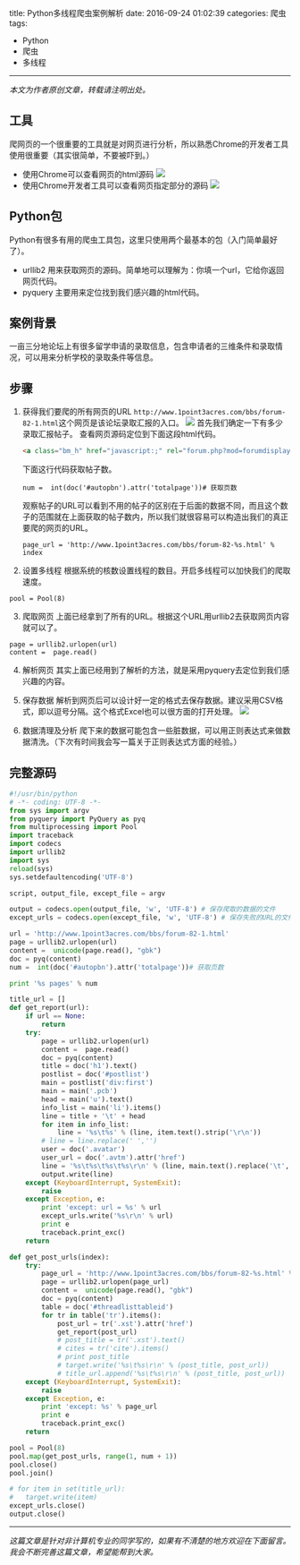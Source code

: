 title: Python多线程爬虫案例解析
date: 2016-09-24 01:02:39
categories: 爬虫
tags:
  - Python
  - 爬虫
  - 多线程
---
*本文为作者原创文章，转载请注明出处。*

## 工具
爬网页的一个很重要的工具就是对网页进行分析，所以熟悉Chrome的开发者工具使用很重要（其实很简单，不要被吓到。）
- 使用Chrome可以查看网页的html源码
![](/img/clawer-01.png)
- 使用Chrome开发者工具可以查看网页指定部分的源码
![](/img/clawer-02.png)

## Python包
Python有很多有用的爬虫工具包，这里只使用两个最基本的包（入门简单最好了）。
- urllib2
用来获取网页的源码。简单地可以理解为：你填一个url，它给你返回网页代码。
- pyquery
主要用来定位找到我们感兴趣的html代码。

## 案例背景
一亩三分地论坛上有很多留学申请的录取信息，包含申请者的三维条件和录取情况，可以用来分析学校的录取条件等信息。

## 步骤
1. 获得我们要爬的所有网页的URL
    `http://www.1point3acres.com/bbs/forum-82-1.html`这个网页是该论坛录取汇报的入口。
    ![](/img/clawer-03.png)
    首先我们确定一下有多少录取汇报帖子。
    查看网页源码定位到下面这段html代码。
    ``` html
    <a class="bm_h" href="javascript:;" rel="forum.php?mod=forumdisplay&fid=82&sortid=164&%1=&sortid=164&page=2" curpage="1" id="autopbn" totalpage="1000" picstyle="0" forumdefstyle="">下一页 &raquo;</a>
    ```
    下面这行代码获取帖子数。
    ```
    num =  int(doc('#autopbn').attr('totalpage'))# 获取页数
    ```
    观察帖子的URL可以看到不用的帖子的区别在于后面的数据不同，而且这个数子的范围就在上面获取的帖子数内，所以我们就很容易可以构造出我们的真正要爬的网页的URL。
    ```
    page_url = 'http://www.1point3acres.com/bbs/forum-82-%s.html' % index
    ```
2. 设置多线程
根据系统的核数设置线程的数目。开启多线程可以加快我们的爬取速度。
```
pool = Pool(8)
```
3. 爬取网页
上面已经拿到了所有的URL。根据这个URL用urllib2去获取网页内容就可以了。
```
page = urllib2.urlopen(url)
content =  page.read()
```
4. 解析网页
其实上面已经用到了解析的方法，就是采用pyquery去定位到我们感兴趣的内容。
5. 保存数据
解析到网页后可以设计好一定的格式去保存数据。建议采用CSV格式，即以逗号分隔。这个格式Excel也可以很方面的打开处理。
![](/img/clawer-04.png)

6. 数据清理及分析
爬下来的数据可能包含一些脏数据，可以用正则表达式来做数据清洗。（下次有时间我会写一篇关于正则表达式方面的经验。）

## 完整源码
``` python
#!/usr/bin/python
# -*- coding: UTF-8 -*-
from sys import argv
from pyquery import PyQuery as pyq
from multiprocessing import Pool
import traceback
import codecs
import urllib2
import sys
reload(sys)
sys.setdefaultencoding('UTF-8')

script, output_file, except_file = argv

output = codecs.open(output_file, 'w', 'UTF-8') # 保存爬取的数据的文件
except_urls = codecs.open(except_file, 'w', 'UTF-8') # 保存失败的URL的文件

url = 'http://www.1point3acres.com/bbs/forum-82-1.html'
page = urllib2.urlopen(url)
content =  unicode(page.read(), "gbk")
doc = pyq(content)
num =  int(doc('#autopbn').attr('totalpage'))# 获取页数

print '%s pages' % num

title_url = []
def get_report(url):
	if url == None:
		return
	try:
		page = urllib2.urlopen(url)
		content =  page.read()
		doc = pyq(content)
		title = doc('h1').text()
		postlist = doc('#postlist')
		main = postlist('div:first')
		main = main('.pcb')
		head = main('u').text()
		info_list = main('li').items()
		line = title + '\t' + head
		for item in info_list:
			line = '%s\t%s' % (line, item.text().strip('\r\n'))
		# line = line.replace(' ','')
		user = doc('.avatar')
		user_url = doc('.avtm').attr('href')
		line = '%s\t%s\t%s\t%s\r\n' % (line, main.text().replace('\t', ' '), url, user_url)
		output.write(line)
	except (KeyboardInterrupt, SystemExit):
		raise
	except Exception, e:
		print 'except: url = %s' % url
		except_urls.write('%s\r\n' % url)
		print e
		traceback.print_exc()
	return

def get_post_urls(index):
	try:
		page_url = 'http://www.1point3acres.com/bbs/forum-82-%s.html' % index
		page = urllib2.urlopen(page_url)
		content =  unicode(page.read(), "gbk")
		doc = pyq(content)
		table = doc('#threadlisttableid')
		for tr in table('tr').items():
			post_url = tr('.xst').attr('href')
			get_report(post_url)
			# post_title = tr('.xst').text()
			# cites = tr('cite').items()
			# print post_title
			# target.write('%s\t%s\r\n' % (post_title, post_url))
			# title_url.append('%s\t%s\r\n' % (post_title, post_url))
	except (KeyboardInterrupt, SystemExit):
		raise
	except Exception, e:
		print 'except: %s' % page_url
		print e
		traceback.print_exc()
	return

pool = Pool(8)
pool.map(get_post_urls, range(1, num + 1))
pool.close()
pool.join()

# for item in set(title_url):
# 	target.write(item)
except_urls.close()
output.close()
```


--- 
*这篇文章是针对非计算机专业的同学写的，如果有不清楚的地方欢迎在下面留言。我会不断完善这篇文章，希望能帮到大家。*
